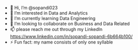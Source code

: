 - 👋 Hi, I’m @sopandi023
- 👀 I’m interested in Data and Analytics
- 🌱 I’m currently learning Data Engineering
- 💞️ I’m looking to collaborate on Business and Data Related
- 📫 please reach me out through my LinkedIn https://www.linkedin.com/in/sopandi-sopandi-6b664b100/
- ⚡ Fun fact: my name consists of only one syllable

<!---
sopandi023/sopandi023 is a ✨ special ✨ repository because its `README.md` (this file) appears on your GitHub profile.
You can click the Preview link to take a look at your changes.
--->
